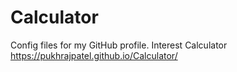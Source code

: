 # Calculator
Config files for my GitHub profile.
Interest Calculator
https://pukhrajpatel.github.io/Calculator/
